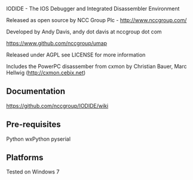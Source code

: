 IODIDE - The IOS Debugger and Integrated Disassembler Environment 

Released as open source by NCC Group Plc - http://www.nccgroup.com/

Developed by Andy Davis, andy dot davis at nccgroup dot com

https://www.github.com/nccgroup/umap

Released under AGPL see LICENSE for more information

Includes the PowerPC disassember from cxmon by Christian Bauer, Marc Hellwig (http://cxmon.cebix.net)


## Documentation

https://github.com/nccgroup/IODIDE/wiki

## Pre-requisites

Python
wxPython
pyserial

## Platforms

Tested on Windows 7